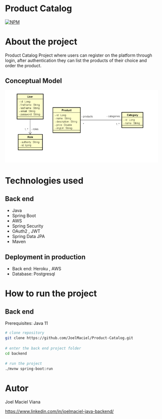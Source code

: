 # Product Catalog

[![NPM](https://img.shields.io/npm/l/react)](https://github.com/JoelMaciel/Product-Catalog/blob/readm/LICENCE)

# About the project

Product Catalog Project where users can register on the platform through login, after authentication they can list the products of their choice and order the product.

## Conceptual Model

![Conceptual Model](https://github.com/JoelMaciel/Product-Catalog/blob/readm/backend/assets/modelo-conceitual-catalof.png)

# Technologies used

## Back end

- Java
- Spring Boot
- AWS
- Spring Security
- OAuth2 , JWT
- Spring Data JPA
- Maven

## Deployment in production

- Back end: Heroku , AWS
- Database: Postgresql

# How to run the project

## Back end

Prerequisites: Java 11

```bash
# clone repository
git clone https://github.com/JoelMaciel/Product-Catalog.git

# enter the back end project folder
cd backend

# run the project
./mvnw spring-boot:run
```


# Autor

Joel Maciel Viana

https://www.linkedin.com/in/joelmaciel-java-backend/
